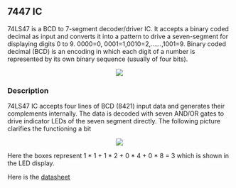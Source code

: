 ## 7447 IC
74LS47 is a BCD to 7-segment decoder/driver IC. It accepts a binary coded decimal as input and converts it into a pattern to drive a seven-segment for displaying digits 0 to 9. 0000=0, 0001=1,0010=2,……,1001=9. Binary coded decimal (BCD) is an encoding in which each digit of a number is represented by its own binary sequence (usually of four bits).

<p align="center">
<img src="https://user-images.githubusercontent.com/58845531/79679729-38b55f00-8226-11ea-9f21-03e6684f1c21.gif"/>
</p> 

### Description
74LS47 IC accepts four lines of BCD (8421) input data and generates their complements internally. The data is decoded with seven AND/OR gates to drive indicator LEDs of the seven segment directly. The following picture clarifies the functioning a bit

<p align="center">
<img src="https://user-images.githubusercontent.com/58845531/79281751-07a8f780-7ed1-11ea-9dd6-a2e09b48ff55.png"/>
</p> 

Here the boxes represent 1 * 1 + 1 * 2 + 0 * 4 + 0 * 8 = 3 which is shown in the LED display.

Here is the [datasheet](https://www.electroschematics.com/wp-content/uploads/2013/01/7447-datasheet.pdf)
